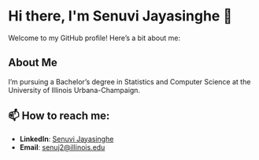 # Hi there, I'm **Senuvi Jayasinghe** 👋

Welcome to my GitHub profile! Here’s a bit about me:

## About Me

I’m pursuing a Bachelor’s degree in Statistics and Computer Science at the University of Illinois Urbana-Champaign. 


## 📫 How to reach me:
- **LinkedIn**: [Senuvi Jayasinghe](https://www.linkedin.com/in/senuvi-jayasinghe-b537221a0)
- **Email**: [senuj2@illinois.edu](mailto:senuj2@illinois.edu)
